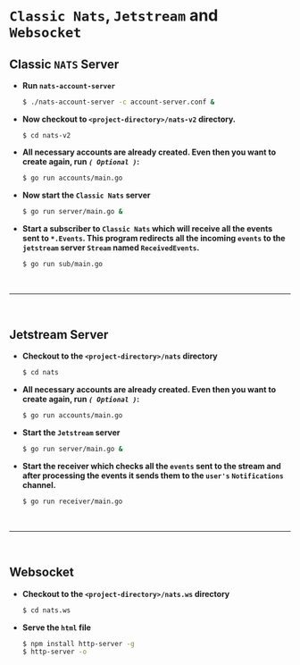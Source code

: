# `Classic Nats`, `Jetstream` and `Websocket`

## Classic `NATS` Server

- **Run `nats-account-server`**

  ```sh
  $ ./nats-account-server -c account-server.conf &
  ```

- **Now checkout to `<project-directory>/nats-v2` directory.**

  ```console
  $ cd nats-v2
  ```

- **All necessary accounts are already created. Even then you want to create again, run _`( Optional )`_:**

  ```sh
  $ go run accounts/main.go
  ```

- **Now start the `Classic Nats` server**

  ```sh
  $ go run server/main.go &
  ```

- **Start a subscriber to `Classic Nats` which will receive all the events sent to `*.Events`. This program redirects all the incoming `events` to the `jetstream` server `Stream` named `ReceivedEvents`.**

  ```sh
  $ go run sub/main.go
  ```

<br><hr><br>

## Jetstream Server

- **Checkout to the `<project-directory>/nats` directory**

  ```sh
  $ cd nats
  ```

- **All necessary accounts are already created. Even then you want to create again, run _`( Optional )`_:**

  ```sh
  $ go run accounts/main.go
  ```

- **Start the `Jetstream` server**

  ```sh
  $ go run server/main.go &
  ```

- **Start the receiver which checks all the `events` sent to the stream and after processing the events it sends them to the `user's` `Notifications` channel.**

  ```sh
  $ go run receiver/main.go
  ```

<br><hr><br>

## Websocket

- **Checkout to the `<project-directory>/nats.ws` directory**

  ```sh
  $ cd nats.ws
  ```

- **Serve the `html` file**

  ```sh
  $ npm install http-server -g
  $ http-server -o
  ```
